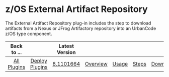 
z/OS External Artifact Repository
=================================


The External Artifact Repository plug-in includes the step to download artifacts from a Nexus or JFrog Artifactory repository into an UrbanCode z/OS type component.


|Back to ...||Latest Version|||||
| :---: | :---: | :---: | :---: | :---: | :---: | :---: |
|[All Plugins](../../index.md)|[Deploy Plugins](../README.md)|[8.1101664](https://raw.githubusercontent.com/UrbanCode/IBM-UCD-PLUGINS/main/files/zOS-external-artifact-download/ExtArtRepo-8.1101664.zip)|[Overview](overview.md)|[Usage](usage.md)|[Steps](steps.md)|[Downloads](downloads.md)|
